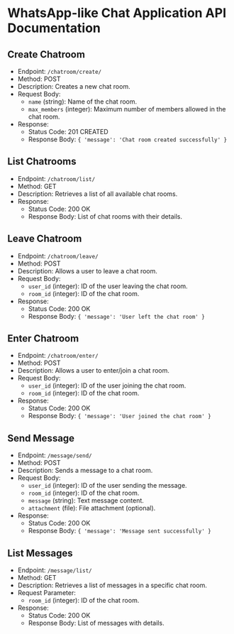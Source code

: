 # WhatsApp-like Chat Application API Documentation

## Create Chatroom
- Endpoint: `/chatroom/create/`
- Method: POST
- Description: Creates a new chat room.
- Request Body:
    - `name` (string): Name of the chat room.
    - `max_members` (integer): Maximum number of members allowed in the chat room.
- Response:
    - Status Code: 201 CREATED
    - Response Body: `{ 'message': 'Chat room created successfully' }`

## List Chatrooms
- Endpoint: `/chatroom/list/`
- Method: GET
- Description: Retrieves a list of all available chat rooms.
- Response:
    - Status Code: 200 OK
    - Response Body: List of chat rooms with their details.

## Leave Chatroom
- Endpoint: `/chatroom/leave/`
- Method: POST
- Description: Allows a user to leave a chat room.
- Request Body:
    - `user_id` (integer): ID of the user leaving the chat room.
    - `room_id` (integer): ID of the chat room.
- Response:
    - Status Code: 200 OK
    - Response Body: `{ 'message': 'User left the chat room' }`

## Enter Chatroom
- Endpoint: `/chatroom/enter/`
- Method: POST
- Description: Allows a user to enter/join a chat room.
- Request Body:
    - `user_id` (integer): ID of the user joining the chat room.
    - `room_id` (integer): ID of the chat room.
- Response:
    - Status Code: 200 OK
    - Response Body: `{ 'message': 'User joined the chat room' }`

## Send Message
- Endpoint: `/message/send/`
- Method: POST
- Description: Sends a message to a chat room.
- Request Body:
    - `user_id` (integer): ID of the user sending the message.
    - `room_id` (integer): ID of the chat room.
    - `message` (string): Text message content.
    - `attachment` (file): File attachment (optional).
- Response:
    - Status Code: 200 OK
    - Response Body: `{ 'message': 'Message sent successfully' }`

## List Messages
- Endpoint: `/message/list/`
- Method: GET
- Description: Retrieves a list of messages in a specific chat room.
- Request Parameter:
    - `room_id` (integer): ID of the chat room.
- Response:
    - Status Code: 200 OK
    - Response Body: List of messages with details.